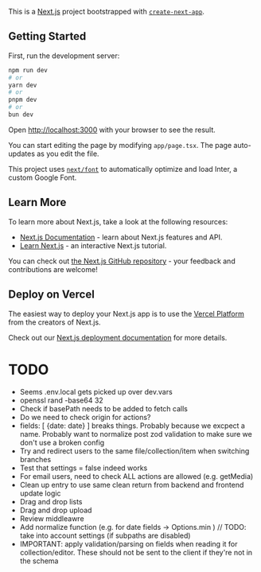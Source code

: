 This is a [Next.js](https://nextjs.org/) project bootstrapped with [`create-next-app`](https://github.com/vercel/next.js/tree/canary/packages/create-next-app).

## Getting Started

First, run the development server:

```bash
npm run dev
# or
yarn dev
# or
pnpm dev
# or
bun dev
```

Open [http://localhost:3000](http://localhost:3000) with your browser to see the result.

You can start editing the page by modifying `app/page.tsx`. The page auto-updates as you edit the file.

This project uses [`next/font`](https://nextjs.org/docs/basic-features/font-optimization) to automatically optimize and load Inter, a custom Google Font.

## Learn More

To learn more about Next.js, take a look at the following resources:

- [Next.js Documentation](https://nextjs.org/docs) - learn about Next.js features and API.
- [Learn Next.js](https://nextjs.org/learn) - an interactive Next.js tutorial.

You can check out [the Next.js GitHub repository](https://github.com/vercel/next.js/) - your feedback and contributions are welcome!

## Deploy on Vercel

The easiest way to deploy your Next.js app is to use the [Vercel Platform](https://vercel.com/new?utm_medium=default-template&filter=next.js&utm_source=create-next-app&utm_campaign=create-next-app-readme) from the creators of Next.js.

Check out our [Next.js deployment documentation](https://nextjs.org/docs/deployment) for more details.

# TODO

- Seems .env.local gets picked up over dev.vars 
- openssl rand -base64 32
- Check if basePath needs to be added to fetch calls 
- Do we need to check origin for actions?
- fields: [ {date: date} ] breaks things. Probably because we excpect a name. Probably want to normalize post zod validation to make sure we don't use a broken config
- Try and redirect users to the same file/collection/item when switching branches
- Test that settings = false indeed works
- For email users, need to check ALL actions are allowed (e.g. getMedia)
- Clean up entry to use same clean return from backend and frontend update logic
- Drag and drop lists
- Drag and drop upload
- Review middleawre
- Add normalize function (e.g. for date fields -> Options.min )
// TODO: take into account settings (if subpaths are disabled)
- IMPORTANT: apply validation/parsing on fields when reading it for collection/editor. These should not be sent to the client if they're not in the schema